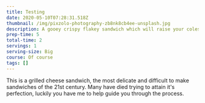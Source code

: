 ```yaml
---
title: Testing
date: 2020-05-10T07:28:31.518Z
thumbnail: /img/pixzolo-photography-zb8nk8cb4ee-unsplash.jpg
description: A gooey crispy flakey sandwich which will raise your colesterol. EAT IT!
prep-time: 5
total-time: 2
servings: 1
serving-size: Big
course: Of course
tags: []
---
```

This is a grilled cheese sandwich, the most delicate and difficult to make sandwiches of the 21st century. Many have died trying to attain it's perfection, luckily you have me to help guide you through the process.